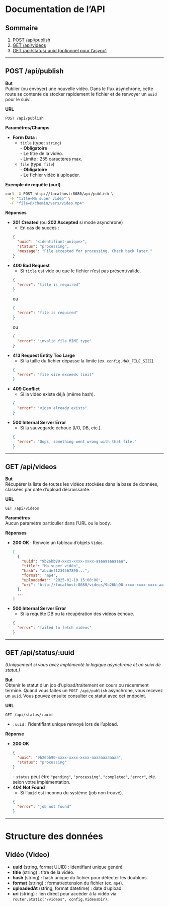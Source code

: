 # Documentation de l’API

## Sommaire

1. [POST /api/publish](#post-apipublish)  
2. [GET /api/videos](#get-apivideos)  
3. [GET /api/status/:uuid (optionnel pour l’async)](#get-apistatusuuid)  

---

## POST /api/publish

**But**  
Publier (ou envoyer) une nouvelle vidéo. Dans le flux asynchrone, cette route se contente de stocker rapidement le fichier et de renvoyer un `uuid` pour le suivi.

**URL**  
```
POST /api/publish
```

**Paramètres/Champs**

- **Form Data** :
  - `title` (type: `string`)  
    \- **Obligatoire**  
    \- Le titre de la vidéo.  
    \- Limite : 255 caractères max.
  - `file` (type: `file`)  
    \- **Obligatoire**  
    \- Le fichier vidéo à uploader.

**Exemple de requête (curl)**  
```bash
curl -X POST http://localhost:8080/api/publish \
  -F "title=Ma super vidéo" \
  -F "file=@/chemin/vers/video.mp4"
```

**Réponses**  
- **201 Created** (ou **202 Accepted** si mode asynchrone)  
  - En cas de succès :  
  ```json
  {
    "uuid": "<identifiant-unique>",
    "status": "processing",
    "message": "File accepted for processing. Check back later."
  }
  ```
- **400 Bad Request**  
  - Si `title` est vide ou que le fichier n’est pas présent/valide.  
  ```json
  {
    "error": "title is required"
  }
  ```
  ou 
  ```json
  {
    "error": "file is required"
  }
  ```
  ou 
  ```json
  {
    "error": "invalid file MIME type"
  }
  ```
- **413 Request Entity Too Large**  
  - Si la taille du fichier dépasse la limite (ex. `config.MAX_FILE_SIZE`).  
  ```json
  {
    "error": "file size exceeds limit"
  }
  ```
- **409 Conflict**  
  - Si la vidéo existe déjà (même hash).  
  ```json
  {
    "error": "video already exists"
  }
  ```
- **500 Internal Server Error**  
  - Si la sauvegarde échoue (I/O, DB, etc.).  
  ```json
  {
    "error": "Oops, something went wrong with that file."
  }
  ```

---

## GET /api/videos

**But**  
Récupérer la liste de toutes les vidéos stockées dans la base de données, classées par date d’upload décroissante.

**URL**  
```
GET /api/videos
```

**Paramètres**  
Aucun paramètre particulier dans l’URL ou le body.

**Réponses**  
- **200 OK** : Renvoie un tableau d’objets `Video`.  
  ```json
  [
    {
      "uuid": "9b26bb90-xxxx-xxxx-xxxx-aaaaaaaaaaaa",
      "title": "Ma super vidéo",
      "hash": "abcdef1234567890...",
      "format": "mp4",
      "uploadedAt": "2025-01-10 15:00:00",
      "uri": "http://localhost:8080/videos/9b26bb90-xxxx-xxxx-xxxx-aaaaaaaaaaaa.mp4"
    },
    ...
  ]
  ```
- **500 Internal Server Error**  
  - Si la requête DB ou la récupération des vidéos échoue.  
  ```json
  {
    "error": "failed to fetch videos"
  }
  ```

---

## GET /api/status/:uuid

*(Uniquement si vous avez implémenté la logique asynchrone et un suivi de statut.)*

**But**  
Obtenir le statut d’un job d’upload/traitement en cours ou récemment terminé. Quand vous faites un `POST /api/publish` asynchrone, vous recevez un `uuid`. Vous pouvez ensuite consulter ce statut avec cet endpoint.

**URL**  
```
GET /api/status/:uuid
```
- `:uuid` : l’identifiant unique renvoyé lors de l’upload.

**Réponse**  
- **200 OK**  
  ```json
  {
    "uuid": "9b26bb90-xxxx-xxxx-xxxx-aaaaaaaaaaaa",
    "status": "processing"
  }
  ```
  \- `status` peut être `"pending"`, `"processing"`, `"completed"`, `"error"`, etc. selon votre implémentation.
- **404 Not Found**  
  - Si l’`uuid` est inconnu du système (job non trouvé).  
  ```json
  {
    "error": "job not found"
  }
  ```

---

# Structure des données

## Vidéo (Video)
- **uuid** (string, format UUID) : identifiant unique généré.  
- **title** (string) : titre de la vidéo.  
- **hash** (string) : hash unique du fichier pour détecter les doublons.  
- **format** (string) : format/extension du fichier (ex. `mp4`).  
- **uploadedAt** (string, format datetime) : date d’upload.  
- **uri** (string) : lien direct pour accéder à la vidéo via `router.Static("/videos", config.VideosDir)`.